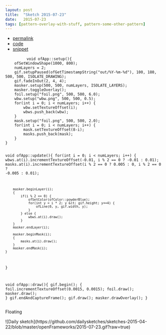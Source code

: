 ```yaml
---
layout: post
title:  "Sketch 2015-07-23"
date:   2015-07-23
tags: [pattern-overlay-with-stuff, pattern-some-other-pattern]
---
```

<div class="code">
    <ul>
		<li><a href="{% post_url 2015-07-23-sketch %}">permalink</a></li>
		<li><a href="https://github.com/dailysketches/dailySketches/tree/master/sketches/2015-07-23">code</a></li>
		<li><a href="#" class="snippet-button">snippet</a></li>
	</ul>
    <pre class="snippet">
        <code class="cpp">void ofApp::setup(){
    ofSetWindowShape(1000, 800);
    numLayers = 2;
    gif.setupPaused(ofGetTimestampString(&quot;out/%Y-%m-%d&quot;), 100, 180, 500, 500, ISOLATE_DRAWING);
    gif.fadeInOut(2, 4, 4);
    masker.setup(500, 500, numLayers, ISOLATE_LAYERS);
    masker.toggleOverlay();
    foil.setup(&quot;foil.png&quot;, 500, 500, 6.0);
    wbw.setup(&quot;wbw.png&quot;, 500, 500, 0.5);
    for(int i = 0; i &lt; numLayers; i++) {
        wbw.setTextureOffset(i);
        wbws.push_back(wbw);
    }
    mask.setup(&quot;foil.png&quot;, 500, 500, 2.0);
    for(int i = 0; i &lt; numLayers; i++) {
        mask.setTextureOffset(8-i);
        masks.push_back(mask);
    }
}

void ofApp::update(){
    for(int i = 0; i &lt; numLayers; i++) {
        wbws.at(i).incrementTextureOffset(-0.01, i % 2 == 0 ? -0.01 : 0.01);
        masks.at(i).incrementTextureOffset(i % 2 == 0 ? 0.005 : 0, i % 2 == 0 ? -0.005 : 0.01);
        
        masker.beginLayer(i);
        {
            if(i % 2 == 0) {
                ofSetColor(ofColor::powderBlue);
                for(int y = i * 2; y &lt; gif.height; y+=4) {
                    ofLine(0, y, gif.width, y);
                }
            } else {
                wbws.at(i).draw();
            }
        }
        masker.endLayer(i);
        
        masker.beginMask(i);
        {
            masks.at(i).draw();
        }
        masker.endMask(i);
    }
}

void ofApp::draw(){
    gif.begin();
    {
        foil.incrementTextureOffset(0.0015, 0.0015);
        foil.draw();
        masker.draw();
    }
    gif.endAndCaptureFrame();
    gif.draw();
    masker.drawOverlay();
}</code>
    </pre>
</div>
<p class="description">Floating</p>
![Daily sketch](https://github.com/dailysketches/sketches-2015-04-22/blob/master/openFrameworks/2015-07-23.gif?raw=true)
